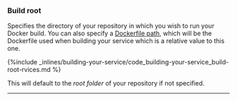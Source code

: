 <!-- post: -->


### Build root

Specifies the directory of your repository in which you wish to run your Docker build. You can also specify a [Dockerfile path](/building-your-stack/building-your-docker-service#dockerfile_path), which will be the Dockerfile used when building your service which is a relative value to this one.



{%include _inlines/building-your-service/code_building-your-service_build-root-rvices.md %}



This will default to the _root folder_ of your repository if not specified.

* * *

